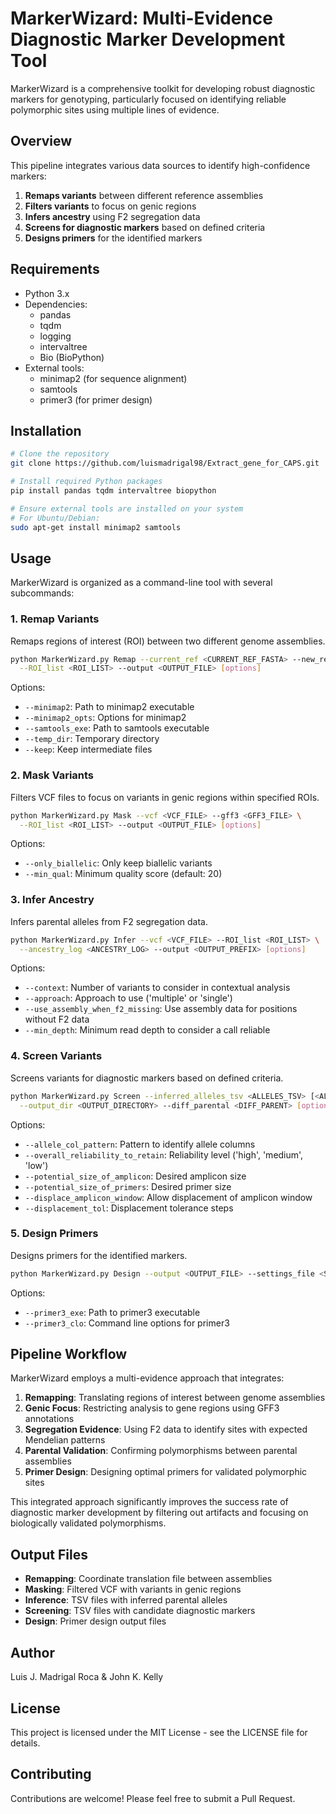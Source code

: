# MarkerWizard: Multi-Evidence Diagnostic Marker Development Tool

MarkerWizard is a comprehensive toolkit for developing robust diagnostic markers for genotyping, particularly focused on identifying reliable polymorphic sites using multiple lines of evidence.

## Overview

This pipeline integrates various data sources to identify high-confidence markers:
1. **Remaps variants** between different reference assemblies
2. **Filters variants** to focus on genic regions
3. **Infers ancestry** using F2 segregation data
4. **Screens for diagnostic markers** based on defined criteria
5. **Designs primers** for the identified markers

## Requirements

- Python 3.x
- Dependencies:
  - pandas
  - tqdm
  - logging
  - intervaltree
  - Bio (BioPython)
- External tools:
  - minimap2 (for sequence alignment)
  - samtools
  - primer3 (for primer design)

## Installation

```bash
# Clone the repository
git clone https://github.com/luismadrigal98/Extract_gene_for_CAPS.git

# Install required Python packages
pip install pandas tqdm intervaltree biopython

# Ensure external tools are installed on your system
# For Ubuntu/Debian:
sudo apt-get install minimap2 samtools
```

## Usage

MarkerWizard is organized as a command-line tool with several subcommands:

### 1. Remap Variants

Remaps regions of interest (ROI) between two different genome assemblies.

```bash
python MarkerWizard.py Remap --current_ref <CURRENT_REF_FASTA> --new_ref <NEW_REF_FASTA> \
  --ROI_list <ROI_LIST> --output <OUTPUT_FILE> [options]
```

Options:
- `--minimap2`: Path to minimap2 executable
- `--minimap2_opts`: Options for minimap2
- `--samtools_exe`: Path to samtools executable
- `--temp_dir`: Temporary directory
- `--keep`: Keep intermediate files

### 2. Mask Variants

Filters VCF files to focus on variants in genic regions within specified ROIs.

```bash
python MarkerWizard.py Mask --vcf <VCF_FILE> --gff3 <GFF3_FILE> \
  --ROI_list <ROI_LIST> --output <OUTPUT_FILE> [options]
```

Options:
- `--only_biallelic`: Only keep biallelic variants
- `--min_qual`: Minimum quality score (default: 20)

### 3. Infer Ancestry

Infers parental alleles from F2 segregation data.

```bash
python MarkerWizard.py Infer --vcf <VCF_FILE> --ROI_list <ROI_LIST> \
  --ancestry_log <ANCESTRY_LOG> --output <OUTPUT_PREFIX> [options]
```

Options:
- `--context`: Number of variants to consider in contextual analysis
- `--approach`: Approach to use ('multiple' or 'single')
- `--use_assembly_when_f2_missing`: Use assembly data for positions without F2 data
- `--min_depth`: Minimum read depth to consider a call reliable

### 4. Screen Variants

Screens variants for diagnostic markers based on defined criteria.

```bash
python MarkerWizard.py Screen --inferred_alleles_tsv <ALLELES_TSV> [<ALLELES_TSV>...] \
  --output_dir <OUTPUT_DIRECTORY> --diff_parental <DIFF_PARENT> [options]
```

Options:
- `--allele_col_pattern`: Pattern to identify allele columns
- `--overall_reliability_to_retain`: Reliability level ('high', 'medium', 'low')
- `--potential_size_of_amplicon`: Desired amplicon size
- `--potential_size_of_primers`: Desired primer size
- `--displace_amplicon_window`: Allow displacement of amplicon window
- `--displacement_tol`: Displacement tolerance steps

### 5. Design Primers

Designs primers for the identified markers.

```bash
python MarkerWizard.py Design --output <OUTPUT_FILE> --settings_file <SETTINGS_FILE> [options]
```

Options:
- `--primer3_exe`: Path to primer3 executable
- `--primer3_clo`: Command line options for primer3

## Pipeline Workflow

MarkerWizard employs a multi-evidence approach that integrates:

1. **Remapping**: Translating regions of interest between genome assemblies
2. **Genic Focus**: Restricting analysis to gene regions using GFF3 annotations
3. **Segregation Evidence**: Using F2 data to identify sites with expected Mendelian patterns
4. **Parental Validation**: Confirming polymorphisms between parental assemblies
5. **Primer Design**: Designing optimal primers for validated polymorphic sites

This integrated approach significantly improves the success rate of diagnostic marker development by filtering out artifacts and focusing on biologically validated polymorphisms.

## Output Files

- **Remapping**: Coordinate translation file between assemblies
- **Masking**: Filtered VCF with variants in genic regions
- **Inference**: TSV files with inferred parental alleles
- **Screening**: TSV files with candidate diagnostic markers
- **Design**: Primer design output files

## Author

Luis J. Madrigal Roca & John K. Kelly

## License

This project is licensed under the MIT License - see the LICENSE file for details.

## Contributing

Contributions are welcome! Please feel free to submit a Pull Request.
